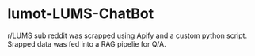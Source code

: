 # lumot-LUMS-ChatBot

r/LUMS sub reddit was scrapped using Apify and a custom python script. Srapped data was fed into a RAG pipelie for Q/A.

